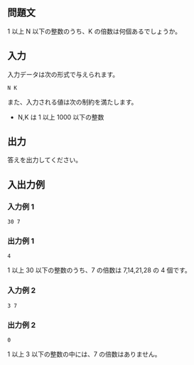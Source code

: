 ## 問題文

1 以上 N 以下の整数のうち、K の倍数は何個あるでしょうか。

## 入力

入力データは次の形式で与えられます。

```text
N K
```

また、入力される値は次の制約を満たします。

- N,K は 1 以上 1000 以下の整数

## 出力

答えを出力してください。

## 入出力例

### 入力例 1

```text
30 7
```

### 出力例 1

```text
4
```

1 以上 30 以下の整数のうち、7 の倍数は 7,14,21,28 の 4 個です。

### 入力例 2

```text
3 7
```

### 出力例 2

```text
0
```

1 以上 3 以下の整数の中には、7 の倍数はありません。
